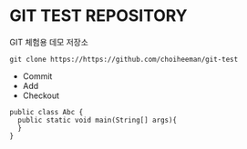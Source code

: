 # GIT TEST REPOSITORY

GIT 체험용 데모 저장소

`git clone https://https://github.com/choiheeman/git-test`

- Commit
- Add
- Checkout

```
public class Abc {
  public static void main(String[] args){
  }
}
```
